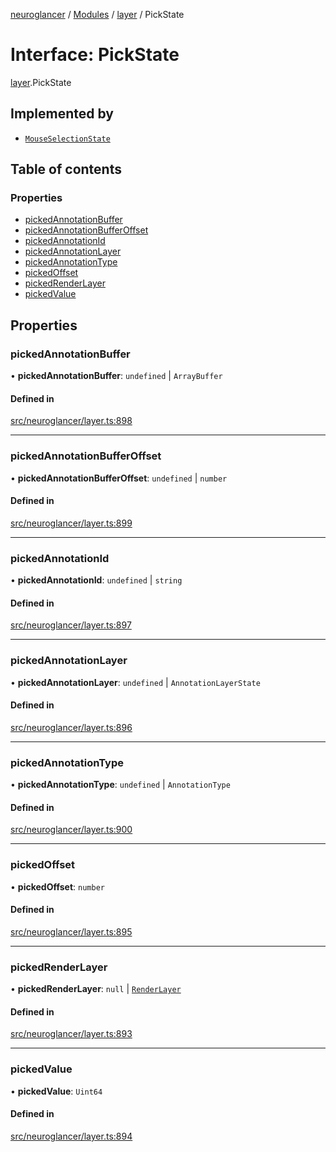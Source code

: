 [neuroglancer](../README.md) / [Modules](../modules.md) / [layer](../modules/layer.md) / PickState

# Interface: PickState

[layer](../modules/layer.md).PickState

## Implemented by

- [`MouseSelectionState`](../classes/layer.MouseSelectionState.md)

## Table of contents

### Properties

- [pickedAnnotationBuffer](layer.PickState.md#pickedannotationbuffer)
- [pickedAnnotationBufferOffset](layer.PickState.md#pickedannotationbufferoffset)
- [pickedAnnotationId](layer.PickState.md#pickedannotationid)
- [pickedAnnotationLayer](layer.PickState.md#pickedannotationlayer)
- [pickedAnnotationType](layer.PickState.md#pickedannotationtype)
- [pickedOffset](layer.PickState.md#pickedoffset)
- [pickedRenderLayer](layer.PickState.md#pickedrenderlayer)
- [pickedValue](layer.PickState.md#pickedvalue)

## Properties

### pickedAnnotationBuffer

• **pickedAnnotationBuffer**: `undefined` \| `ArrayBuffer`

#### Defined in

[src/neuroglancer/layer.ts:898](https://github.com/ActiveBrainAtlas2/neuroglancer/blob/285e65d7/src/neuroglancer/layer.ts#L898)

___

### pickedAnnotationBufferOffset

• **pickedAnnotationBufferOffset**: `undefined` \| `number`

#### Defined in

[src/neuroglancer/layer.ts:899](https://github.com/ActiveBrainAtlas2/neuroglancer/blob/285e65d7/src/neuroglancer/layer.ts#L899)

___

### pickedAnnotationId

• **pickedAnnotationId**: `undefined` \| `string`

#### Defined in

[src/neuroglancer/layer.ts:897](https://github.com/ActiveBrainAtlas2/neuroglancer/blob/285e65d7/src/neuroglancer/layer.ts#L897)

___

### pickedAnnotationLayer

• **pickedAnnotationLayer**: `undefined` \| `AnnotationLayerState`

#### Defined in

[src/neuroglancer/layer.ts:896](https://github.com/ActiveBrainAtlas2/neuroglancer/blob/285e65d7/src/neuroglancer/layer.ts#L896)

___

### pickedAnnotationType

• **pickedAnnotationType**: `undefined` \| `AnnotationType`

#### Defined in

[src/neuroglancer/layer.ts:900](https://github.com/ActiveBrainAtlas2/neuroglancer/blob/285e65d7/src/neuroglancer/layer.ts#L900)

___

### pickedOffset

• **pickedOffset**: `number`

#### Defined in

[src/neuroglancer/layer.ts:895](https://github.com/ActiveBrainAtlas2/neuroglancer/blob/285e65d7/src/neuroglancer/layer.ts#L895)

___

### pickedRenderLayer

• **pickedRenderLayer**: ``null`` \| [`RenderLayer`](../classes/renderlayer.RenderLayer.md)

#### Defined in

[src/neuroglancer/layer.ts:893](https://github.com/ActiveBrainAtlas2/neuroglancer/blob/285e65d7/src/neuroglancer/layer.ts#L893)

___

### pickedValue

• **pickedValue**: `Uint64`

#### Defined in

[src/neuroglancer/layer.ts:894](https://github.com/ActiveBrainAtlas2/neuroglancer/blob/285e65d7/src/neuroglancer/layer.ts#L894)
